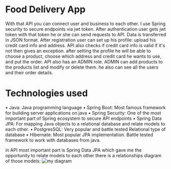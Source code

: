# Food Delivery App

With that API you can connect user and business to each other. I use Spring security to secure endpoints via jwt token. After authentication user gets jwt token with that token he or she can send requests to API. Data is transferred in JSON format. After registration user can set up his profile: upload his credit card info and address. API also checks if credit card info is valid if it's not then gives an exception. after setting the profile he will be able to choose a product, choose which address and credit card he wants to use, and put the order. API also has an ADMIN role. ADMIN can add products to the products list and modify or delete them. he also can see all the users and their order details. 

# Technologies used

• Java: Java programming language
• Spring Boot: Most famous framework for building server applications on java
• Spring Security: One of the most important part of Spring ecosystem to secure API endpoints
• Spring Data JPA: For mapping Java objects to a relational database and relate models to each other.
• PostgresSQL: Very popular and battle tested Relational type of database
• Hibernate: Most popular JPA implementation. Battle tested framework to work with databases from java.



in API most important part is Spring Data JPA which gave me the opportunity to relate models to each other there is a relationships diagram of those models: 
![my diagram](https://github.com/GaRRi11/FoodDeliveryApp/assets/101354276/4bfbe3b9-7da5-482c-93bf-55f458d7cd1c)

